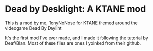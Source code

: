 
# Dead by Desklight: A KTANE mod

This is a mod by me, TonyNoNose for KTANE themed around the videogame Dead By Dayliht


It's the first mod I've ever made, and I made it following the tutorial by Deaf/Blan.
Most of these files are ones I yoinked from their github.
